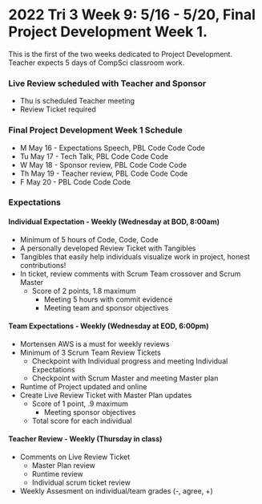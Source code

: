 # 2022 Tri 3 Week 9: 5/16 - 5/20, Final Project Development Week 1.
This is the first of the two weeks dedicated to Project Development.  Teacher expects 5 days of CompSci classroom work.
### Live Review scheduled with Teacher and Sponsor 
*  Thu is scheduled Teacher meeting
*  Review Ticket required
    
###  Final Project Development Week 1 Schedule
* M May 16 - Expectations Speech, PBL Code Code Code
* Tu May 17 - Tech Talk, PBL Code Code Code
* W May 18 - Sponsor review, PBL Code Code Code
* Th May 19 - Teacher review, PBL Code Code Code 
* F May 20 - PBL Code Code Code 

### Expectations

#### Individual Expectation - Weekly (Wednesday at BOD, 8:00am)
* Minimum of 5 hours of Code, Code, Code
* A personally developed Review Ticket with Tangibles
* Tangibles that easily help individuals visualize work in project, honest contributions!
* In ticket, review comments with Scrum Team crossover and Scrum Master
   * Score of 2 points, 1.8 maximum
       * Meeting 5 hours with commit evidence
       * Meeting team and sponsor objectives

#### Team Expectations - Weekly (Wednesday at EOD, 6:00pm)
* Mortensen AWS is a must for weekly reviews
* Minimum of 3 Scrum Team Review Tickets
    * Checkpoint with Individual progress and meeting Individual Expectations
    * Checkpoint with Scrum Master and meeting Master plan
* Runtime of Project updated and online
* Create Live Review Ticket with Master Plan updates
   * Score of 1 point, .9 maximum
       * Meeting sponsor objectives
   * Total score for each individual

#### Teacher Review - Weekly (Thursday in class)
* Comments on Live Review Ticket
    * Master Plan review
    * Runtime review
    * Individual scrum ticket review
* Weekly Assesment on individual/team grades (-, agree, +)
